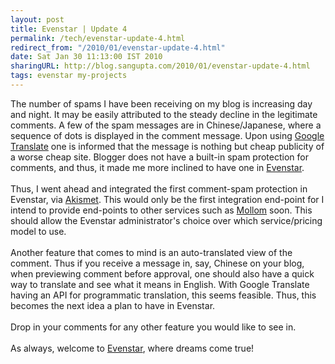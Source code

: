 ```yaml
---
layout: post
title: Evenstar | Update 4
permalink: /tech/evenstar-update-4.html
redirect_from: "/2010/01/evenstar-update-4.html"
date: Sat Jan 30 11:13:00 IST 2010
sharingURL: http://blog.sangupta.com/2010/01/evenstar-update-4.html
tags: evenstar my-projects
---
```

The number of spams I have been receiving on my blog is increasing day and night. It may be easily attributed to the steady decline in the legitimate comments. A few of the spam messages are in Chinese/Japanese, where a sequence of dots is displayed in the comment message. Upon using 
<a href="http://www.google.com/translate">Google Translate</a> one is informed that the message is nothing but cheap publicity of a worse cheap site. Blogger does not have a built-in spam protection for comments, and thus, it made me more inclined to have one in 
<a href="http://myjerry.org/evenstar.html">Evenstar</a>. 
<br>
<br>Thus, I went ahead and integrated the first comment-spam protection in Evenstar, via 
<a href="http://akismet.com/">Akismet</a>. This would only be the first integration end-point for I intend to provide end-points to other services such as 
<a href="http://mollom.com/">Mollom</a> soon. This should allow the Evenstar administrator's choice over which service/pricing model to use. 
<br>
<br>Another feature that comes to mind is an auto-translated view of the comment. Thus if you receive a message in, say, Chinese on your blog, when previewing comment before approval, one should also have a quick way to translate and see what it means in English. With Google Translate having an API for programmatic translation, this seems feasible. Thus, this becomes the next idea a plan to have in Evenstar. 
<br>
<br>Drop in your comments for any other feature you would like to see in. 
<br>
<br>As always, welcome to 
<a href="http://myjerry.org/evenstar.html">Evenstar</a>, where dreams come true!
